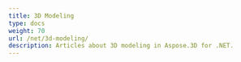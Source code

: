 ```yaml
---
title: 3D Modeling
type: docs
weight: 70
url: /net/3d-modeling/
description: Articles about 3D modeling in Aspose.3D for .NET.
---
```



